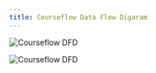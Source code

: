 ```yaml
---
title: Courseflow Data Flow Digaram
---
```


![Courseflow DFD](/CourseFlow-DFD-0.png)

![Courseflow DFD](/CourseFlow-DFD-1.png)
